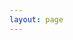 ```yaml
---
layout: page
---
```


<JuiceNoteHero lang="en" />

<Features lang="en" />

<script setup>
import Features from '@/JuiceNote/Features.vue'
import JuiceNoteHero from '@/JuiceNote/JuiceNoteHero.vue'
</script>